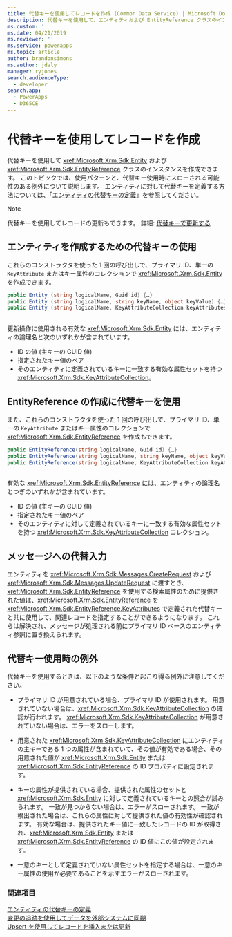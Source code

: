 ```yaml
---
title: 代替キーを使用してレコードを作成 (Common Data Service) | Microsoft Docs
description: 代替キーを使用して、エンティティおよび EntityReference クラスのインスタンスを作成できます。 このトピックでは、使用パターンと、代替キー使用時にスローされる可能性のある例外について説明します。
ms.custom: ''
ms.date: 04/21/2019
ms.reviewer: ''
ms.service: powerapps
ms.topic: article
author: brandonsimons
ms.author: jdaly
manager: ryjones
search.audienceType:
  - developer
search.app:
  - PowerApps
  - D365CE
---
```


# <a name="use-an-alternate-key-to-create-a-record"></a>代替キーを使用してレコードを作成

代替キーを使用して <xref:Microsoft.Xrm.Sdk.Entity> および <xref:Microsoft.Xrm.Sdk.EntityReference> クラスのインスタンスを作成できます。 このトピックでは、使用パターンと、代替キー使用時にスローされる可能性のある例外について説明します。 エンティティに対して代替キーを定義する方法については、「[エンティティの代替キーの定義](define-alternate-keys-entity.md)」を参照してください。  

> [!NOTE]
> 代替キーを使用してレコードの更新もできます。 詳細: [代替キーで更新する](org-service/entity-operations-update-delete.md#update-with-alternate-key)
  
<a name="BKMK_entity"></a>

## <a name="using-alternate-keys-to-create-an-entity"></a>エンティティを作成するための代替キーの使用

これらのコンストラクタを使った 1 回の呼び出しで、プライマリ ID、単一の `KeyAttribute` またはキー属性のコレクションで <xref:Microsoft.Xrm.Sdk.Entity> を作成できます。  
  
```csharp  
public Entity (string logicalName, Guid id) {…}    
public Entity (string logicalName, string keyName, object keyValue) {…}  
public Entity (string logicalName, KeyAttributeCollection keyAttributes) {…}  
  
```  
  
 更新操作に使用される有効な <xref:Microsoft.Xrm.Sdk.Entity> には、エンティティの論理名と次のいずれかが含まれています。  
  
- ID の値 (主キーの GUID 値)
- 指定されたキー値のペア
- そのエンティティに定義されているキーに一致する有効な属性セットを持つ <xref:Microsoft.Xrm.Sdk.KeyAttributeCollection>。  
  
<a name="BKMK_EntityReference"></a>

## <a name="using-alternate-keys-to-create-an-entityreference"></a>EntityReference の作成に代替キーを使用

また、これらのコンストラクタを使った 1 回の呼び出しで、プライマリ ID、単一の `KeyAttribute` またはキー属性のコレクションで <xref:Microsoft.Xrm.Sdk.EntityReference> を作成もできます。  
  
```csharp  
public EntityReference(string logicalName, Guid id) {…}    
public EntityReference(string logicalName, string keyName, object keyValue) {…}    
public EntityReference(string logicalName, KeyAttributeCollection keyAttributeCollection) {…}  
  
```  
  
 有効な <xref:Microsoft.Xrm.Sdk.EntityReference> には、エンティティの論理名とつぎのいずれかが含まれています。  
  
- ID の値 (主キーの GUID 値)  
- 指定されたキー値のペア
- そのエンティティに対して定義されているキーに一致する有効な属性セットを持つ <xref:Microsoft.Xrm.Sdk.KeyAttributeCollection> コレクション。  
  
<a name="BKMK_input"></a> 
  
## <a name="alternative-input-to-messages"></a>メッセージへの代替入力

エンティティを <xref:Microsoft.Xrm.Sdk.Messages.CreateRequest> および <xref:Microsoft.Xrm.Sdk.Messages.UpdateRequest> に渡すとき、<xref:Microsoft.Xrm.Sdk.EntityReference> を使用する検索属性のために提供された値は、<xref:Microsoft.Xrm.Sdk.EntityReference> を <xref:Microsoft.Xrm.Sdk.EntityReference.KeyAttributes> で定義された代替キーと共に使用して、関連レコードを指定することができるようになります。  これらは解決され、メッセージが処理される前にプライマリ ID ベースのエンティティ参照に置き換えられます。  
  
<a name="BKMK_Exceptions"></a>   

## <a name="exceptions-when-using-alternate-keys"></a>代替キー使用時の例外

代替キーを使用するときは、以下のような条件と起こり得る例外に注意してください。  
  
- プライマリ ID が用意されている場合、プライマリ ID が使用されます。 用意されていない場合は、<xref:Microsoft.Xrm.Sdk.KeyAttributeCollection> の確認が行われます。  <xref:Microsoft.Xrm.Sdk.KeyAttributeCollection> が用意されていない場合は、エラーをスローします。  
  
- 用意された <xref:Microsoft.Xrm.Sdk.KeyAttributeCollection> にエンティティの主キーである 1 つの属性が含まれていて、その値が有効である場合、その用意された値が <xref:Microsoft.Xrm.Sdk.Entity> または <xref:Microsoft.Xrm.Sdk.EntityReference> の ID プロパティに設定されます。  
  
- キーの属性が提供されている場合、提供された属性のセットと <xref:Microsoft.Xrm.Sdk.Entity> に対して定義されているキーとの照合が試みられます。  一致が見つからない場合は、エラーがスローされます。  一致が検出された場合は、これらの属性に対して提供された値の有効性が確認されます。 有効な場合は、提供されたキー値に一致したレコードの ID が取得され、<xref:Microsoft.Xrm.Sdk.Entity> または <xref:Microsoft.Xrm.Sdk.EntityReference> の ID 値にこの値が設定されます。  
  
- 一意のキーとして定義されていない属性セットを指定する場合は、一意のキー属性の使用が必要であることを示すエラーがスローされます。  
  
### <a name="see-also"></a>関連項目

[エンティティの代替キーの定義](define-alternate-keys-entity.md)   
[変更の追跡を使用してデータを外部システムに同期](use-change-tracking-synchronize-data-external-systems.md)   
[Upsert を使用してレコードを挿入または更新](use-upsert-insert-update-record.md)
